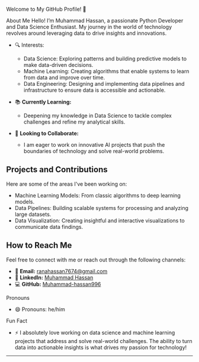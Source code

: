 Welcome to My GitHub Profile! 👋

 About Me
Hello! I’m Muhammad Hassan, a passionate Python Developer and Data Science Enthusiast. My journey in the world of technology revolves around leveraging data to drive insights and innovations.

- 🔍 Interests:
  - Data Science: Exploring patterns and building predictive models to make data-driven decisions.
  - Machine Learning: Creating algorithms that enable systems to learn from data and improve over time.
  - Data Engineering: Designing and implementing data pipelines and infrastructure to ensure data is accessible and actionable.

- 📚 **Currently Learning:**
  - Deepening my knowledge in Data Science to tackle complex challenges and refine my analytical skills.

- 🤝 **Looking to Collaborate:**
  - I am eager to work on innovative AI projects that push the boundaries of technology and solve real-world problems.

## Projects and Contributions
Here are some of the areas I've been working on:
- Machine Learning Models: From classic algorithms to deep learning models.
- Data Pipelines: Building scalable systems for processing and analyzing large datasets.
- Data Visualization: Creating insightful and interactive visualizations to communicate data findings.

## How to Reach Me
Feel free to connect with me or reach out through the following channels:
- 📧 **Email:** [ranahassan7674@gmail.com](mailto:ranahassan7674@gmail.com)
- 🔗 **LinkedIn:** [Muhammad Hassan](https://www.linkedin.com/in/muhammad-hassan-a6065a2ba)
- 💻 **GitHub:** [Muhammad-hassan996](https://github.com/Muhammad-hassan996)

 Pronouns
- 😄 Pronouns: he/him

Fun Fact
- ⚡ I absolutely love working on data science and machine learning projects that address and solve real-world challenges. The ability to turn data into actionable insights is what drives my passion for technology!

---

